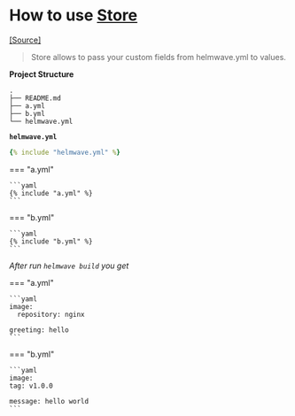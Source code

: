 # How to use [Store](https://helmwave.github.io/docs/0.20.x/yaml/#store)

[ [Source] ](https://github.com/helmwave/docs/tree/0.20.x/docs/examples/store-greeting-hello)

> Store allows to pass your custom fields from helmwave.yml to values.

**Project Structure**

```console
.
├── README.md
├── a.yml
├── b.yml
└── helmwave.yml

```

**`helmwave.yml`**


```yaml
{% include "helmwave.yml" %}
```

=== "a.yml"

    ```yaml
    {% include "a.yml" %}
    ```

=== "b.yml"

    ```yaml
    {% include "b.yml" %}
    ```


*After run `helmwave build` you get*

=== "a.yml"

    ```yaml
    image:
      repository: nginx
    
    greeting: hello
    ```

=== "b.yml"

    ```yaml
    image:
    tag: v1.0.0
    
    message: hello world
    ```
